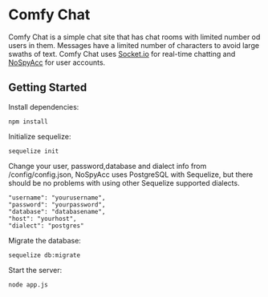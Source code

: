 # Comfy Chat
Comfy Chat is a simple chat site that has chat rooms with limited number od users in them. Messages have a limited number of characters to avoid large swaths of text. 
Comfy Chat uses [Socket.io](https://socket.io/) for real-time chatting and [NoSpyAcc](https://github.com/parmezan38/nospyacc) for user accounts.

## Getting Started

Install dependencies:

```npm install```

Initialize sequelize:

```sequelize init```

Change your user, password,database and dialect info from /config/config.json, NoSpyAcc uses PostgreSQL with Sequelize, but there should be no problems with using other Sequelize supported dialects.
```
"username": "yourusername",
"password": "yourpassword",
"database": "databasename",
"host": "yourhost",
"dialect": "postgres"
```
Migrate the database:

```sequelize db:migrate```

Start the server:

```node app.js```
